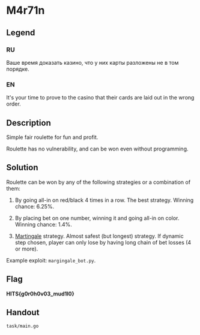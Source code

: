 # M4r71n

## Legend

### RU

Ваше время доказать казино, что у них карты разложены не в том порядке.

### EN

It's your time to prove to the casino that their cards are laid out in the wrong order.

## Description

Simple fair roulette for fun and profit.

Roulette has no vulnerability, and can be 
won even without programming. 

## Solution

Roulette can be won by any of the 
following strategies or a combination of them:

1. By going all-in on red/black 4 times in a row. 
The best strategy. Winning chance: 6.25%.

2. By placing bet on one number, winning it 
and going all-in on color. Winning chance: 1.4%.

3. [Martingale](https://en.wikipedia.org/wiki/Martingale_(betting_system)) strategy. Almost safest (but longest) strategy.
If dynamic step chosen, player can only lose by having long chain
of bet losses (4 or more). 

Example exploit: ```margingale_bot.py```.

## Flag

**HITS{g0r0h0v03_mud1l0}**

## Handout

```task/main.go```
